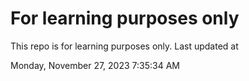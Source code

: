 # For learning purposes only
This repo is for learning purposes only.
Last updated at

Monday, November 27, 2023 7:35:34 AM

